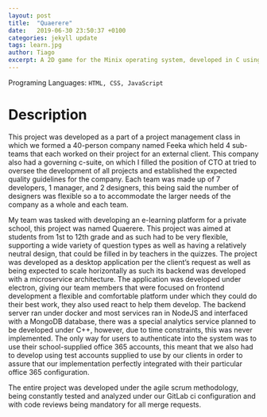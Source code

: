 ```yaml
---
layout: post
title:  "Quaerere"
date:   2019-06-30 23:50:37 +0100
categories: jekyll update
tags: learn.jpg
author: Tiago
excerpt: A 2D game for the Minix operating system, developed in C using only the C standard library and Minix's OS API.
---
```


Programing Languages: `HTML, CSS, JavaScript`

# Description

This project was developed as a part of a project management class in which we formed a 40-person company named Feeka which held 4 sub-teams that each worked on their project for an external client. This company also had a governing c-suite, on which I filled the position of CTO at tried to oversee the development of all projects and established the expected quality guidelines for the company. Each team was made up of 7 developers, 1 manager, and 2 designers, this being said the number of designers was flexible so a to accommodate the larger needs of the company as a whole and each team.

My team was tasked with developing an e-learning platform for a private school, this project was named Quaerere. This project was aimed at students from 1st to 12th grade and as such had to be very flexible, supporting a wide variety of question types as well as having a relatively neutral design, that could be filled in by teachers in the quizzes. The project was developed as a desktop application per the client’s request as well as being expected to scale horizontally as such its backend was developed with a microservice architecture. The application was developed under electron, giving our team members that were focused on frontend development a flexible and comfortable platform under which they could do their best work, they also used react to help them develop. The backend server ran under docker and most services ran in NodeJS and interfaced with a MongoDB database, there was a special analytics service planned to be developed under C++, however, due to time constraints, this was never implemented. The only way for users to authenticate into the system was to use their school-supplied office 365 accounts, this meant that we also had to develop using test accounts supplied to use by our clients in order to assure that our implementation perfectly integrated with their particular office 365 configuration.

The entire project was developed under the agile scrum methodology, being constantly tested and analyzed under our GitLab ci configuration and with code reviews being mandatory for all merge requests.